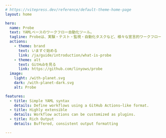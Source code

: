 ```yaml
---
# https://vitepress.dev/reference/default-theme-home-page
layout: home

hero:
  name: Probe
  text: YAMLベースのワークフロー自動化ツール。
  tagline: Probeは、実験・テスト・監視・自動化タスクなど、様々な宣言的ワークフローのために設計されています。ワークフローは、プラグインベースのアクションを使用して実行され、高い柔軟性と拡張性を提供します。
  actions:
    - theme: brand
      text: いますぐ始める
      link: /ja/guide/introduction/what-is-probe
    - theme: alt
      text: GitHubを見る
      link: https://github.com/linyows/probe
  image:
    light: /with-planet.svg
    dark: /with-planet-dark.svg
    alt: Probe

features:
  - title: Simple YAML syntax
    details: Define workflows using a GitHub Actions–like format.
  - title: Highly extensible
    details: Workflow actions can be customized as plugins.
  - title: Rich Output
    details: Buffered, consistent output formatting

---
```


